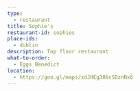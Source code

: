 ```yaml
---
type: 
  - restaurant
title: Sophie's
restaurant-id: sophies 
place-ids:
  - dublin 
description: Top floor restaurant
what-to-order:
  - Eggs Benedict
location: 
  - https://goo.gl/maps/xdJHEg386cSDznNx6
---
```

